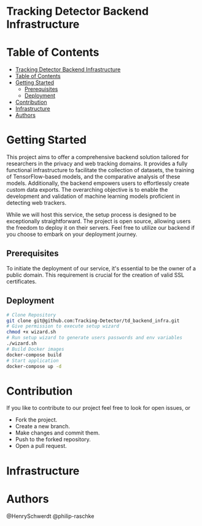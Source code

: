 # Tracking Detector Backend Infrastructure

# Table of Contents
- [Tracking Detector Backend Infrastructure](#tracking-detector-backend-infrastructure)
- [Table of Contents](#table-of-contents)
- [Getting Started](#getting-started)
  - [Prerequisites](#prerequisites)
  - [Deployment](#deployment)
- [Contribution](#contribution)
- [Infrastructure](#infrastructure)
- [Authors](#authors)

# Getting Started
This project aims to offer a comprehensive backend solution tailored for researchers in the privacy and web tracking domains. It provides a fully functional infrastructure to facilitate the collection of datasets, the training of TensorFlow-based models, and the comparative analysis of these models. Additionally, the backend empowers users to effortlessly create custom data exports. The overarching objective is to enable the development and validation of machine learning models proficient in detecting web trackers.

While we will host this service, the setup process is designed to be exceptionally straightforward. The project is open source, allowing users the freedom to deploy it on their servers. Feel free to utilize our backend if you choose to embark on your deployment journey.

## Prerequisites
To initiate the deployment of our service, it's essential to be the owner of a public domain. This requirement is crucial for the creation of valid SSL certificates.

## Deployment
```sh
# Clone Repository
git clone git@github.com:Tracking-Detector/td_backend_infra.git
# Give permission to execute setup wizard
chmod +x wizard.sh
# Run setup wizard to generate users passwords and env variables
./wizard.sh
# Build Docker images
docker-compose build
# Start application
docker-compose up -d
```

# Contribution
If you like to contribute to our project feel free to look for open issues, or 

- Fork the project.
- Create a new branch.
- Make changes and commit them.
- Push to the forked repository.
- Open a pull request.

# Infrastructure


# Authors
@HenrySchwerdt @philip-raschke